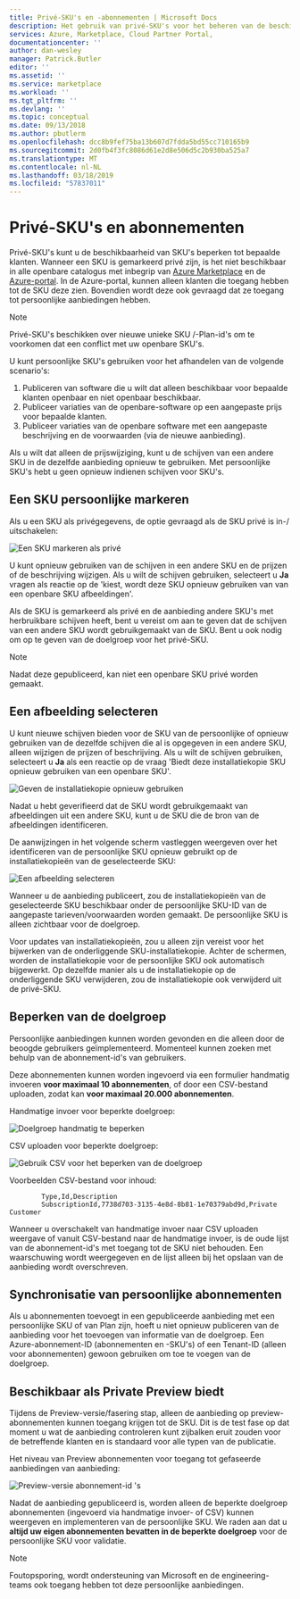 ```yaml
---
title: Privé-SKU's en -abonnementen | Microsoft Docs
description: Het gebruik van privé-SKU's voor het beheren van de beschikbaarheid van aanbiedingen.
services: Azure, Marketplace, Cloud Partner Portal,
documentationcenter: ''
author: dan-wesley
manager: Patrick.Butler
editor: ''
ms.assetid: ''
ms.service: marketplace
ms.workload: ''
ms.tgt_pltfrm: ''
ms.devlang: ''
ms.topic: conceptual
ms.date: 09/13/2018
ms.author: pbutlerm
ms.openlocfilehash: dcc8b9fef75ba13b607d7fdda5bd55cc710165b9
ms.sourcegitcommit: 2d0fb4f3fc8086d61e2d8e506d5c2b930ba525a7
ms.translationtype: MT
ms.contentlocale: nl-NL
ms.lasthandoff: 03/18/2019
ms.locfileid: "57837011"
---
```

<a name="private-skus-and-plans"></a>Privé-SKU's en abonnementen
============

Privé-SKU's kunt u de beschikbaarheid van SKU's beperken tot bepaalde klanten. Wanneer een SKU is gemarkeerd privé zijn, is het niet beschikbaar in alle openbare catalogus met inbegrip van [Azure Marketplace](https://azuremarketplace.microsoft.com) en de [Azure-portal](https://portal.azure.com). In de Azure-portal, kunnen alleen klanten die toegang hebben tot de SKU deze zien. Bovendien wordt deze ook gevraagd dat ze toegang tot persoonlijke aanbiedingen hebben.

>[!NOTE]
>Privé-SKU's beschikken over nieuwe unieke SKU /-Plan-id's om te voorkomen dat een conflict met uw openbare SKU's.

U kunt persoonlijke SKU's gebruiken voor het afhandelen van de volgende scenario's:

1.  Publiceren van software die u wilt dat alleen beschikbaar voor bepaalde klanten openbaar en niet openbaar beschikbaar.
2.  Publiceer variaties van de openbare-software op een aangepaste prijs voor bepaalde klanten.
3.  Publiceer variaties van de openbare software met een aangepaste beschrijving en de voorwaarden (via de nieuwe aanbieding).

Als u wilt dat alleen de prijswijziging, kunt u de schijven van een andere SKU in de dezelfde aanbieding opnieuw te gebruiken. Met persoonlijke SKU's hebt u geen opnieuw indienen schijven voor SKU's.

<a name="mark-a-sku-private"></a>Een SKU persoonlijke markeren
---------------------

Als u een SKU als privégegevens, de optie gevraagd als de SKU privé is in-/ uitschakelen:

![Een SKU markeren als privé](./media/cloud-partner-portal-publish-virtual-machine/markingskuprivate.png)

U kunt opnieuw gebruiken van de schijven in een andere SKU en de prijzen of de beschrijving wijzigen. Als u wilt de schijven gebruiken, selecteert u **Ja** vragen als reactie op de 'kiest, wordt deze SKU opnieuw gebruiken van van een openbare SKU afbeeldingen'.

Als de SKU is gemarkeerd als privé en de aanbieding andere SKU's met herbruikbare schijven heeft, bent u vereist om aan te geven dat de schijven van een andere SKU wordt gebruikgemaakt van de SKU. Bent u ook nodig om op te geven van de doelgroep voor het privé-SKU.

>[!NOTE]
>Nadat deze gepubliceerd, kan niet een openbare SKU privé worden gemaakt.

<a name="select-an-image"></a>Een afbeelding selecteren
------------------

U kunt nieuwe schijven bieden voor de SKU van de persoonlijke of opnieuw gebruiken van de dezelfde schijven die al is opgegeven in een andere SKU, alleen wijzigen de prijzen of beschrijving. Als u wilt de schijven gebruiken, selecteert u **Ja** als een reactie op de vraag 'Biedt deze installatiekopie SKU opnieuw gebruiken van een openbare SKU'.

![Geven de installatiekopie opnieuw gebruiken](./media/cloud-partner-portal-publish-virtual-machine/selectimage1.png)

Nadat u hebt geverifieerd dat de SKU wordt gebruikgemaakt van afbeeldingen uit een andere SKU, kunt u de SKU die de bron van de afbeeldingen identificeren.

De aanwijzingen in het volgende scherm vastleggen weergeven over het identificeren van de persoonlijke SKU opnieuw gebruikt op de installatiekopieën van de geselecteerde SKU:

![Een afbeelding selecteren](./media/cloud-partner-portal-publish-virtual-machine/selectimage2.png)

Wanneer u de aanbieding publiceert, zou de installatiekopieën van de geselecteerde SKU beschikbaar onder de persoonlijke SKU-ID van de aangepaste tarieven/voorwaarden worden gemaakt. De persoonlijke SKU is alleen zichtbaar voor de doelgroep.

Voor updates van installatiekopieën, zou u alleen zijn vereist voor het bijwerken van de onderliggende SKU-installatiekopie. Achter de schermen, worden de installatiekopie voor de persoonlijke SKU ook automatisch bijgewerkt. Op dezelfde manier als u de installatiekopie op de onderliggende SKU verwijderen, zou de installatiekopie ook verwijderd uit de privé-SKU.

<a name="restricting-the-audience"></a>Beperken van de doelgroep
------------------------

Persoonlijke aanbiedingen kunnen worden gevonden en die alleen door de beoogde gebruikers geïmplementeerd.
Momenteel kunnen zoeken met behulp van de abonnement-id's van gebruikers.

Deze abonnementen kunnen worden ingevoerd via een formulier handmatig invoeren **voor maximaal 10 abonnementen**, of door een CSV-bestand uploaden, zodat kan **voor maximaal 20.000 abonnementen**.

Handmatige invoer voor beperkte doelgroep:

![Doelgroep handmatig te beperken](./media/cloud-partner-portal-publish-virtual-machine/restrictaudience1.png)

CSV uploaden voor beperkte doelgroep:

![Gebruik CSV voor het beperken van de doelgroep](./media/cloud-partner-portal-publish-virtual-machine/restrictaudience2.png)

Voorbeelden CSV-bestand voor inhoud:

            Type,Id,Description
            SubscriptionId,7738d703-3135-4e8d-8b81-1e70379abd9d,Private Customer

Wanneer u overschakelt van handmatige invoer naar CSV uploaden weergave of vanuit CSV-bestand naar de handmatige invoer, is de oude lijst van de abonnement-id's met toegang tot de SKU niet behouden. Een waarschuwing wordt weergegeven en de lijst alleen bij het opslaan van de aanbieding wordt overschreven.

<a name="sync-private-subscriptions"></a>Synchronisatie van persoonlijke abonnementen
-------------------------

Als u abonnementen toevoegt in een gepubliceerde aanbieding met een persoonlijke SKU of van Plan zijn, hoeft u niet opnieuw publiceren van de aanbieding voor het toevoegen van informatie van de doelgroep. Een Azure-abonnement-ID (abonnementen en -SKU's) of een Tenant-ID (alleen voor abonnementen) gewoon gebruiken om toe te voegen van de doelgroep.

<a name="previewing-private-offers"></a>Beschikbaar als Private Preview biedt
-------------------------

Tijdens de Preview-versie/fasering stap, alleen de aanbieding op preview-abonnementen kunnen toegang krijgen tot de SKU. Dit is de test fase op dat moment u wat de aanbieding controleren kunt zijbalken eruit zouden voor de betreffende klanten en is standaard voor alle typen van de publicatie.

Het niveau van Preview abonnementen voor toegang tot gefaseerde aanbiedingen van aanbieding:

![Preview-versie abonnement-id 's](./media/cloud-partner-portal-publish-virtual-machine/previewoffer1.png)

Nadat de aanbieding gepubliceerd is, worden alleen de beperkte doelgroep abonnementen (ingevoerd via handmatige invoer- of CSV) kunnen weergeven en implementeren van de persoonlijke SKU. We raden aan dat u **altijd uw eigen abonnementen bevatten in de beperkte doelgroep** voor de persoonlijke SKU voor validatie.

>[!NOTE]
>Foutopsporing, wordt ondersteuning van Microsoft en de engineering-teams ook toegang hebben tot deze persoonlijke aanbiedingen.
